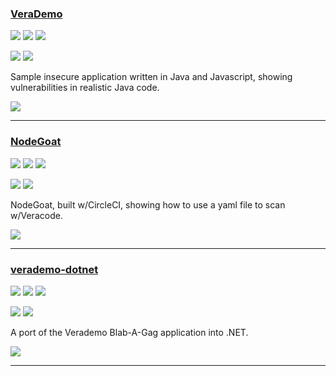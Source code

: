 ### [VeraDemo](https://github.com/jtsmith2020/verademo-java)

![](https://img.shields.io/github/stars/jtsmith2020/verademo-java.svg?style=social)
![](https://img.shields.io/github/forks/jtsmith2020/verademo-java.svg?style=social)
![](https://img.shields.io/github/watchers/jtsmith2020/verademo-java.svg?style=social)

![](https://img.shields.io/github/languages/top/jtsmith2020/verademo-java)
![](https://img.shields.io/github/contributors/jtsmith2020/verademo-java)

Sample insecure application written in Java and Javascript, showing vulnerabilities in realistic Java code.

[![](https://img.shields.io/github/followers/jtsmith2020?label=jtsmith2020&style=social)](https://github/jtsmith2020)

---
### [NodeGoat](https://github.com/buzzcode/NodeGoat)

![](https://img.shields.io/github/stars/buzzcode/NodeGoat.svg?style=social)
![](https://img.shields.io/github/forks/buzzcode/NodeGoat.svg?style=social)
![](https://img.shields.io/github/watchers/buzzcode/NodeGoat.svg?style=social)

![](https://img.shields.io/github/languages/top/buzzcode/NodeGoat)
![](https://img.shields.io/github/contributors/buzzcode/NodeGoat)

NodeGoat, built w/CircleCI, showing how to use a yaml file to scan w/Veracode.

[![](https://img.shields.io/github/followers/buzzcode?label=buzzcode&style=social)](https://github.com/buzzcode)

---
### [verademo-dotnet](https://github.com/veracode/verademo-dotnet)

![](https://img.shields.io/github/stars/veracode/verademo-dotnet.svg?style=social)
![](https://img.shields.io/github/forks/veracode/verademo-dotnet.svg?style=social)
![](https://img.shields.io/github/watchers/veracode/verademo-dotnet.svg?style=social)

![](https://img.shields.io/github/languages/top/veracode/verademo-dotnet)
![](https://img.shields.io/github/contributors/veracode/verademo-dotnet)

A port of the Verademo Blab-A-Gag application into .NET.

[![](https://img.shields.io/github/followers/veracode?label=veracode&style=social)](https://github.com/veracode)

---